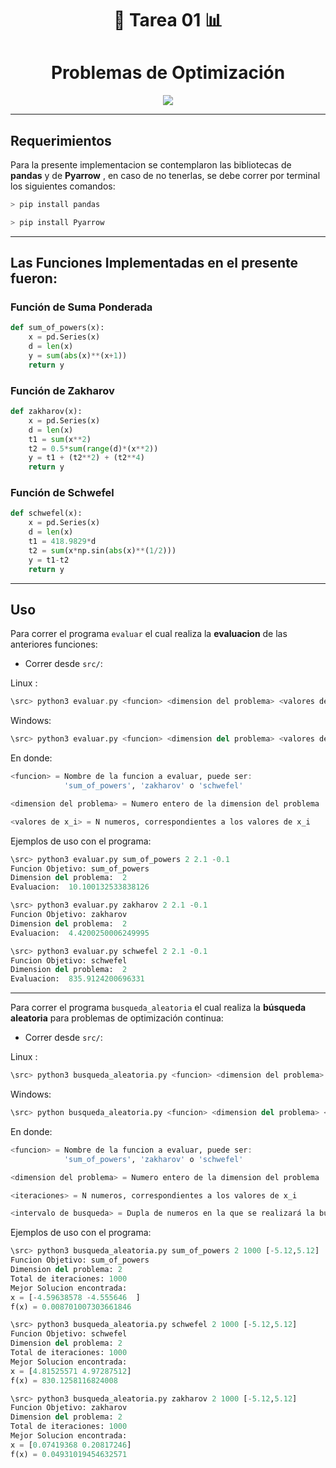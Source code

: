 <div align="center">

# 🎒 **Tarea 01** 📊



# **Problemas de Optimización**


</div>



<div align="center">

[![](http://www.adventuresofyoo.com/wp-content/uploads/2016/12/tumblr_ogm7cjPqBy1t0x810o1_540.gif)](https://www.youtube.com/watch?v=8SbUC-UaAxE)

</div>

---

## **Requerimientos**

Para la presente implementacion se contemplaron las bibliotecas de **pandas** y de  **Pyarrow** , en caso de no tenerlas, se
debe correr por terminal los siguientes comandos:

```C
> pip install pandas
```

```C
> pip install Pyarrow
```

---

## **Las Funciones Implementadas en el presente fueron:**

### **Función de Suma Ponderada**

```Python
def sum_of_powers(x):
    x = pd.Series(x)
    d = len(x)
    y = sum(abs(x)**(x+1))
    return y
```

### **Función de Zakharov**

```Python
def zakharov(x):
    x = pd.Series(x)
    d = len(x)
    t1 = sum(x**2)
    t2 = 0.5*sum(range(d)*(x**2))
    y = t1 + (t2**2) + (t2**4)
    return y
```

### **Función de Schwefel**

```Python
def schwefel(x):
    x = pd.Series(x)
    d = len(x)
    t1 = 418.9829*d
    t2 = sum(x*np.sin(abs(x)**(1/2)))
    y = t1-t2
    return y
```

---

## **Uso**

Para correr el programa `evaluar` el cual  realiza la **evaluacion** de las anteriores funciones:
- Correr desde `src/`:

Linux  : 

```Haskell
\src> python3 evaluar.py <funcion> <dimension del problema> <valores de x_i>
```

Windows:  

```Python
\src> python3 evaluar.py <funcion> <dimension del problema> <valores de x_i>
```

En donde:

```Julia
<funcion> = Nombre de la funcion a evaluar, puede ser:
            'sum_of_powers', 'zakharov' o 'schwefel'
```

```Julia
<dimension del problema> = Numero entero de la dimension del problema
```

```Julia
<valores de x_i> = N numeros, correspondientes a los valores de x_i
```


Ejemplos de uso con el programa:

```Python
\src> python3 evaluar.py sum_of_powers 2 2.1 -0.1
Funcion Objetivo: sum_of_powers
Dimension del problema:  2
Evaluacion:  10.100132533838126

\src> python3 evaluar.py zakharov 2 2.1 -0.1
Funcion Objetivo: zakharov
Dimension del problema:  2
Evaluacion:  4.4200250006249995

\src> python3 evaluar.py schwefel 2 2.1 -0.1
Funcion Objetivo: schwefel
Dimension del problema:  2
Evaluacion:  835.9124200696331
```


-------------


Para correr el programa `busqueda_aleatoria` el cual realiza la **búsqueda aleatoria** para problemas de optimización continua:
- Correr desde `src/`:

Linux  : 

```Haskell
\src> python3 busqueda_aleatoria.py <funcion> <dimension del problema> <iteraciones> <intervalo de busqueda>
```

Windows:  

```Python
\src> python busqueda_aleatoria.py <funcion> <dimension del problema> <iteraciones> <intervalo de busqueda>
```

En donde:

```Julia
<funcion> = Nombre de la funcion a evaluar, puede ser:
            'sum_of_powers', 'zakharov' o 'schwefel'
```

```Julia
<dimension del problema> = Numero entero de la dimension del problema
```

```Julia
<iteraciones> = N numeros, correspondientes a los valores de x_i
```

```Julia
<intervalo de busqueda> = Dupla de numeros en la que se realizará la busqueda
```


Ejemplos de uso con el programa:

```Python
\src> python3 busqueda_aleatoria.py sum_of_powers 2 1000 [-5.12,5.12]
Funcion Objetivo: sum_of_powers
Dimension del problema: 2
Total de iteraciones: 1000
Mejor Solucion encontrada:
x = [-4.59638578 -4.555646  ]
f(x) = 0.008701007303661846

\src> python3 busqueda_aleatoria.py schwefel 2 1000 [-5.12,5.12]
Funcion Objetivo: schwefel
Dimension del problema: 2
Total de iteraciones: 1000
Mejor Solucion encontrada:
x = [4.81525571 4.97287512]
f(x) = 830.1258116824008

\src> python3 busqueda_aleatoria.py zakharov 2 1000 [-5.12,5.12]
Funcion Objetivo: zakharov
Dimension del problema: 2
Total de iteraciones: 1000
Mejor Solucion encontrada:
x = [0.07419368 0.20817246]
f(x) = 0.04931019454632571
```
